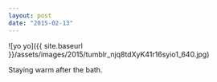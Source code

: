 ```yaml
---
layout: post
date: "2015-02-13"
---
```


![yo yo]({{ site.baseurl }}/assets/images/2015/tumblr_njq8tdXyK41r16syio1_640.jpg)

Staying warm after the bath.
